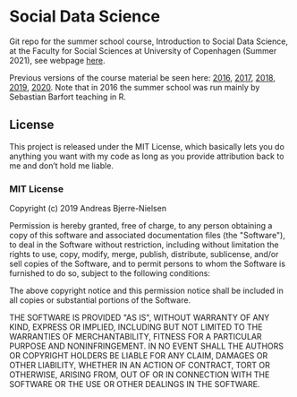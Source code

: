 # Social Data Science

Git repo for the summer school course, Introduction to Social Data Science, at the Faculty for Social Sciences at University of Copenhagen (Summer 2021), see webpage [here](https://isdsucph.github.io/isds2021/).

Previous versions of the course material be seen here:  [2016](https://github.com/sebastianbarfort/sds_summer), [2017](https://github.com/abjer/sds2017), [2018](https://github.com/abjer/sds), [2019](https://github.com/abjer/sds2019), [2020](https://github.com/abjer/isds2020). Note that in 2016 the summer school was run mainly by Sebastian Barfort teaching in R.

## License

This project is released under the MIT License, which basically lets you do anything you want with my code as long as you provide attribution back to me and don’t hold me liable.

### MIT License

Copyright (c) 2019 Andreas Bjerre-Nielsen

Permission is hereby granted, free of charge, to any person obtaining a copy
of this software and associated documentation files (the "Software"), to deal
in the Software without restriction, including without limitation the rights
to use, copy, modify, merge, publish, distribute, sublicense, and/or sell
copies of the Software, and to permit persons to whom the Software is
furnished to do so, subject to the following conditions:

The above copyright notice and this permission notice shall be included in all
copies or substantial portions of the Software.

THE SOFTWARE IS PROVIDED "AS IS", WITHOUT WARRANTY OF ANY KIND, EXPRESS OR
IMPLIED, INCLUDING BUT NOT LIMITED TO THE WARRANTIES OF MERCHANTABILITY,
FITNESS FOR A PARTICULAR PURPOSE AND NONINFRINGEMENT. IN NO EVENT SHALL THE
AUTHORS OR COPYRIGHT HOLDERS BE LIABLE FOR ANY CLAIM, DAMAGES OR OTHER
LIABILITY, WHETHER IN AN ACTION OF CONTRACT, TORT OR OTHERWISE, ARISING FROM,
OUT OF OR IN CONNECTION WITH THE SOFTWARE OR THE USE OR OTHER DEALINGS IN THE
SOFTWARE.